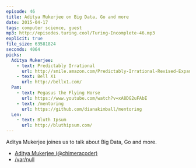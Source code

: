 ```yaml
---
episode: 46
title: Aditya Mukerjee on Big Data, Go and more
date: 2015-04-17
tags: computer science, guest
mp3: http://episodes.turing.cool/Turing-Incomplete-46.mp3
explicit: true
file_size: 63581824
seconds: 4064
picks:
  Aditya Mukerjee:
    - text: Predictably Irrational
      url: http://smile.amazon.com/Predictably-Irrational-Revised-Expanded-Decisions/dp/0061353248/ref=sr_1_1?ie=UTF8&qid=1428704392&sr=8-1
    - text: Bell X1
      url: http://bellx1.com/
  Pam:
    - text: Pegasus the Flying Horse
      url: https://www.youtube.com/watch?v=xA8DG2uFAbE
    - text: /mentoring
      url: https://github.com/dianakimball/mentoring
  Len:
    - text: Bluth Ipsum
      url: http://bluthipsum.com/
---
```


Aditya Mukerjee joines us to talk about Big Data, Go and more.

* [Aditya Mukerjee (@chimeracoder)](https://twitter.com/chimeracoder)
* [/var/null](http://varnull.adityamukerjee.net/)
